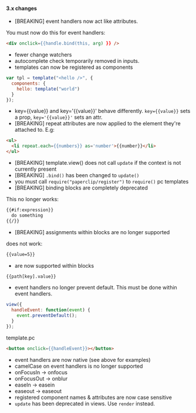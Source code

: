 #### 3.x changes

- [BREAKING] event handlers now act like attributes.

You must now do this for event handlers:

```html
<div onclick={{handle.bind(this, arg) }} />
```

- fewer change watchers
- autocomplete check temporarily removed in inputs. 
- templates can now be registered as components

```javascript
var tpl = template("<hello />", { 
  components: {
    hello: template("world")
  }
});
```

- key={{value}} and key='{{value}}' behave differently. `key={{value}}` sets a prop, `key='{{value}}'` sets an attr.
- [BREAKING] repeat attributes are now applied to the element they're attached to. E.g:

```html
<ul>
  <li repeat.each={{numbers}} as='number'>{{number}}</li>
</ul>
```
- [BREAKING] template.view() does not call `update` if the context is not currently present
- [BREAKING] `.bind()` has been changed to `update()`
- you must call `require("paperclip/register")` to `require()` pc templates
- [BREAKING] binding blocks are completely deprecated

This no longer works:
```html
{{#if:expression}}
  do something
{{/}}
```
- [BREAKING] assignments within blocks are no longer supported

does not work:

```html
{{value=5}}
```

- are now supported within blocks

```html
{{path[key].value}}
```

- event handlers no longer prevent default. This must be done within event handlers.

```javascript
view({ 
  handleEvent: function(event) {
    event.preventDefault();
  }
});
```

template.pc

```html
<button onclick={{handleEvent}}></button>
```

- event handlers are now native (see above for examples)
- camelCase on event handlers is no longer supported 
- onFocusIn -> onfocus
- onFocusOut -> onblur
- easeIn -> easein
- easeout -> easeout
- registered component names & attributes are now case sensitive
- `update` has been deprecated in views. Use `render` instead.
